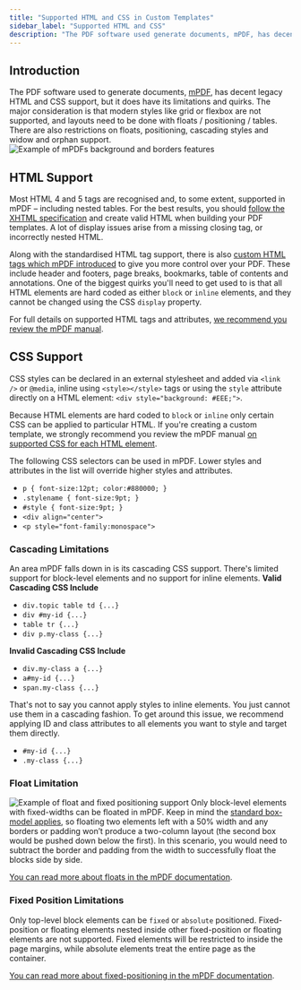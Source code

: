 ```yaml
---
title: "Supported HTML and CSS in Custom Templates"
sidebar_label: "Supported HTML and CSS"
description: "The PDF software used generate documents, mPDF, has decent legacy HTML and CSS support, but it does have its limitations and quirks."
---
```


## Introduction

The PDF software used to generate documents, [mPDF](http://mpdf.github.io/), has decent legacy HTML and CSS support, but it does have its limitations and quirks. The major consideration is that modern styles like grid or flexbox are not supported, and layouts need to be done with floats / positioning / tables. There are also restrictions on floats, positioning, cascading styles and widow and orphan support.
![Example of mPDFs background and borders features](https://resources.gravitypdf.com/uploads/2015/11/supported-html-and-css.png)

## HTML Support

Most HTML 4 and 5 tags are recognised and, to some extent, supported in mPDF – including nested tables. For the best results, you should [follow the XHTML specification](http://www.w3.org/TR/xhtml1/) and create valid HTML when building your PDF templates. A lot of display issues arise from a missing closing tag, or incorrectly nested HTML.

Along with the standardised HTML tag support, there is also [custom HTML tags which mPDF introduced](http://mpdf.github.io/reference/html-control-tags/overview.html) to give you more control over your PDF. These include header and footers, page breaks, bookmarks, table of contents and annotations. One of the biggest quirks you'll need to get used to is that all HTML elements are hard coded as either `block` or `inline` elements, and they cannot be changed using the CSS `display` property.

For full details on supported HTML tags and attributes, [we recommend you review the mPDF manual](http://mpdf.github.io/html-support/html-tags.html).

## CSS Support

CSS styles can be declared in an external stylesheet and added via `<link />` or `@media`, inline using `<style></style>` tags or using the `style` attribute directly on a HTML element: `<div style="background: #EEE;">`.

Because HTML elements are hard coded to `block` or `inline` only certain CSS can be applied to particular HTML. If you're creating a custom template, we strongly recommend you review the mPDF manual [on supported CSS for each HTML element](http://mpdf.github.io/css-stylesheets/supported-css.html).

The following CSS selectors can be used in mPDF. Lower styles and attributes in the list will override higher styles and attributes.

-   `p { font-size:12pt; color:#880000; }`
-   `.stylename { font-size:9pt; }`
-   `#style { font-size:9pt; }`
-   `<div align="center">`
-   `<p style="font-family:monospace">`

### Cascading Limitations

An area mPDF falls down in is its cascading CSS support. There's limited support for block-level elements and no support for inline elements.
**Valid Cascading CSS Include**

-   `div.topic table td {...}`
-   `div #my-id {...}`
-   `table tr {...}`
-   `div p.my-class {...}`

**Invalid Cascading CSS Include**

-   `div.my-class a {...}`
-   `a#my-id {...}`
-   `span.my-class {...}`

That's not to say you cannot apply styles to inline elements. You just cannot use them in a cascading fashion. To get around this issue, we recommend applying ID and class attributes to all elements you want to style and target them directly.

-   `#my-id {...}`
-   `.my-class {...}`

### Float Limitation

![Example of float and fixed positioning support](https://resources.gravitypdf.com/uploads/2015/11/float-and-positioning.png)
Only block-level elements with fixed-widths can be floated in mPDF. Keep in mind the [standard box-model applies](http://css-tricks.com/the-css-box-model/), so floating two elements left with a 50% width and any borders or padding won’t produce a two-column layout (the second box would be pushed down below the first). In this scenario, you would need to subtract the border and padding from the width to successfully float the blocks side by side.

[You can read more about floats in the mPDF documentation](http://mpdf.github.io/what-else-can-i-do/floating-blocks.html).

### Fixed Position Limitations

Only top-level block elements can be `fixed` or `absolute` positioned. Fixed-position or floating elements nested inside other fixed-position or floating elements are not supported. Fixed elements will be restricted to inside the page margins, while absolute elements treat the entire page as the container.

[You can read more about fixed-positioning in the mPDF documentation](http://mpdf.github.io/what-else-can-i-do/fixed-position-blocks.html).
